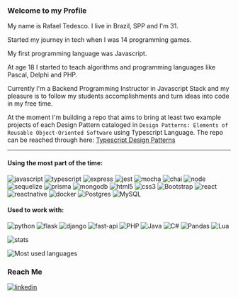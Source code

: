 ### Welcome to my Profile 

My name is Rafael Tedesco. I live in Brazil, SPP and I'm 31.

Started my journey in tech when I was 14 programming games. 

My first programming language was Javascript. 

At age 18 I started to teach algorithms and programming languages like Pascal, Delphi and PHP.

Currently I'm a Backend Programming Instructor in Javascript Stack and my pleasure is to follow my students accomplishments and turn ideas into code in my free time.

At the moment I'm building a repo that aims to bring at least two example projects of each Design Pattern cataloged in `Design Patterns: Elements of Reusable Object-Oriented Software` using Typescript Language.
The repo can be reached through here: [Typescript Design Patterns](https://github.com/rafaeltedesco/Typescript_Design_Patterns)

---

#### Using the most part of the time:
![javascript](https://img.shields.io/badge/JavaScript-323330?style=for-the-badge&logo=javascript)
![typescript](https://img.shields.io/badge/Typescript-323330?style=for-the-badge&logo=typescript)
![express](https://img.shields.io/badge/Express.js-323330?style=for-the-badge&logo=express)
![jest](https://img.shields.io/badge/Jest-323330?style=for-the-badge&logo=jest)
![mocha](https://img.shields.io/badge/Mocha-323330?style=for-the-badge&logo=mocha)
![chai](https://img.shields.io/badge/Chai-323330?style=for-the-badge&logo=chai)
![node](https://img.shields.io/badge/Node.js-323330?style=for-the-badge&logo=node.js)
![sequelize](https://img.shields.io/badge/Sequelize-323330?style=for-the-badge&logo=sequelize)
![prisma](https://img.shields.io/badge/Prisma-323330?style=for-the-badge&logo=prisma)
![mongodb](https://img.shields.io/badge/MongoDB-323330?style=for-the-badge&logo=mongodb)
![html5](https://img.shields.io/badge/HTML5-323330?style=for-the-badge&logo=html5)
![css3](https://img.shields.io/badge/CSS3-323330?style=for-the-badge&logo=css3)
![Bootstrap](https://img.shields.io/badge/Bootstrap-323330?style=for-the-badge&logo=bootstrap)
![react](https://img.shields.io/badge/React-323330?style=for-the-badge&logo=react)
![reactnative](https://img.shields.io/badge/React_Native-323330?style=for-the-badge&logo=react)
![docker](https://img.shields.io/badge/Docker-323330?style=for-the-badge&logo=docker)
![Postgres](https://img.shields.io/badge/postgres-323330?style=for-the-badge&logo=postgresql)
![MySQL](https://img.shields.io/badge/mysql-323330?style=for-the-badge&logo=mysql)

#### Used to work with:
![python](https://img.shields.io/badge/Python-323330?style=for-the-badge&logo=python)
![flask](https://img.shields.io/badge/Flask-323330?style=for-the-badge&logo=flask)
![django](https://img.shields.io/badge/Django-323330?style=for-the-badge&logo=django)
![fast-api](https://img.shields.io/badge/Fast_API-323330?style=for-the-badge&logo=fastapi)
![PHP](https://img.shields.io/badge/php-323330?style=for-the-badge&logo=php)
![Java](https://img.shields.io/badge/java-323330?style=for-the-badge&logo=java)
![C#](https://img.shields.io/badge/c%23-323330?style=for-the-badge&logo=c-sharp)
![Pandas](https://img.shields.io/badge/pandas-323330?style=for-the-badge&logo=pandas)
![Lua](https://img.shields.io/badge/lua-323330?style=for-the-badge&logo=lua)


![stats](https://github-readme-stats.vercel.app/api?username=rafaeltedesco&show_icons=true&theme=dark)

![Most used languages](https://github-readme-stats.vercel.app/api/top-langs/?username=rafaeltedesco&langs_count=10&layout=compact&hide=jupyter%20notebook&theme=dark)

### Reach Me
[![linkedin](https://img.shields.io/badge/LinkedIn-0077B5?style=for-the-badge&logo=linkedin&logoColor=white
)](https://www.linkedin.com/in/rafael-tedesco/)
